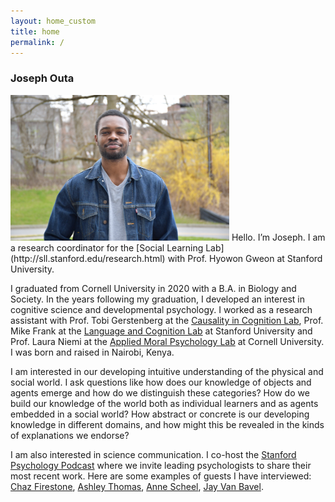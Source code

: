 ```yaml
---
layout: home_custom
title: home
permalink: /
---
```


### __Joseph Outa__
<img class="fig" src="/images/homepage-pic.JPG" width="350">
Hello. I’m Joseph. I am a research coordinator for the [Social Learning Lab](http://sll.stanford.edu/research.html) with Prof. Hyowon Gweon at Stanford University. 

I graduated from Cornell University in 2020 with a B.A. in Biology and Society. In the years following my graduation, I developed an interest in cognitive science and developmental psychology. I worked as a research assistant with Prof. Tobi Gerstenberg at the [Causality in Cognition Lab](https://cicl.stanford.edu/), Prof. Mike Frank at the [Language and Cognition Lab](http://langcog.stanford.edu/index.html) at Stanford University and Prof. Laura Niemi at the [Applied Moral Psychology Lab](https://lauraniemi.com/lab/) at Cornell University. I was born and raised in Nairobi, Kenya.

I am interested in our developing intuitive understanding of the physical and social world. I ask questions like how does our knowledge of objects and agents emerge and how do we distinguish these categories? How do we build our knowledge of the world both as individual learners and as agents embedded in a social world? How abstract or concrete is our developing knowledge in different domains, and how might this be revealed in the kinds of explanations we endorse? 

I am also interested in science communication. I co-host the [Stanford Psychology Podcast](https://www.stanfordpsychologypodcast.com/episodes) where we invite leading psychologists to share their most recent work. Here are some examples of guests I have interviewed: [Chaz Firestone](https://podcasts.apple.com/es/podcast/61-chaz-firestone-melting-ice-with-your-mind/id1574802514?i=1000578062671), [Ashley Thomas](https://podcasts.apple.com/br/podcast/40-ashley-thomas-how-children-use-saliva-sharing-to/id1574802514?i=1000556551754), [Anne Scheel](https://podcasts.apple.com/us/podcast/63-anne-scheel-why-most-psychological-research-findings/id1574802514?i=1000579611325), [Jay Van Bavel](https://podcasts.apple.com/sk/podcast/52-jay-van-bavel-the-power-of-us/id1574802514?i=1000568346780).
